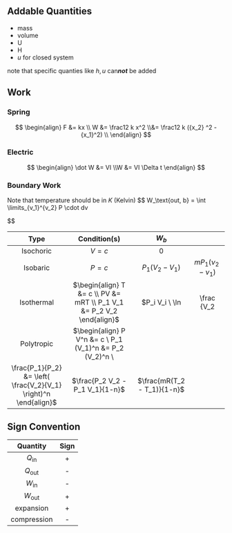 ## Addable Quantities

- mass
- volume
- U
- H
- $u$ for closed system

note that specific quanties like $h, u$ can***not*** be added

## Work

### Spring

$$
\begin{align}
F &= kx \\
W
&= \frac12 k x^2 \\&= \frac12 k ({x_2} ^2 - {x_1}^2) \\
\end{align}
$$

### Electric

$$
\begin{align}
\dot W &= VI \\W &= VI \Delta t
\end{align}
$$

### Boundary Work

Note that temperature should be in $K$ (Kelvin)
$$
W_\text{out, b} = \int \limits_{v_1}^{v_2} P \cdot dv

$$

|    Type    |                         Condition(s)                         |                            $W_b$                             |                                                              |
| :--------: | :----------------------------------------------------------: | :----------------------------------------------------------: | :----------------------------------------------------------: |
| Isochoric  |                           $V = c$                            |                             $0$                              |                                                              |
|  Isobaric  |                           $P = c$                            |                       $P_1(V_2 - V_1)$                       |                    $mP_1(\nu_2 - \nu_1)$                     |
| Isothermal | $\begin{align} T &= c \\ PV &= mRT \\ P_1 V_1 &= P_2 V_2 \end{align}$ | $P_i V_i \ \ln |\frac {V_2| {V_1}} \\ P_i V_i \ \ln |\frac {P_1| {P_2}}$ | $mRT \ \ln |\frac {V_2| {V_1}} \\ mRT \ \ln |\frac {P_1| {P_2}}$ |
| Polytropic | $\begin{align} P V^n  &= c \\ P_1 (V_1)^n &= P_2 (V_2)^n \\
\frac{P_1}{P_2} &= \left( \frac{V_2}{V_1} \right)^n  \end{align}$ |               $\frac{P_2 V_2 - P_1 V_1}{1-n}$                |                 $\frac{mR(T_2 - T_1)}{1-n}$                  |

## Sign Convention

|    Quantity    | Sign |
| :------------: | :--: |
| $Q_\text{in}$  |  +   |
| $Q_\text{out}$ |    -   |
| $W_\text{in}$  |    -   |
| $W_\text{out}$ |  +   |
|   expansion    |  +   |
|  compression   |    -   |

